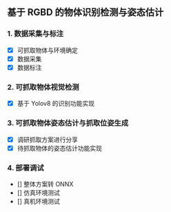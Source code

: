 ## 基于 RGBD 的物体识别检测与姿态估计

### 1. 数据采集与标注
 - [x] 可抓取物体与环境确定
 - [x] 数据采集
 - [x] 数据标注

### 2. 可抓取物体视觉检测
 - [x] 基于 Yolov8 的识别功能实现

### 3. 可抓取物体姿态估计与抓取位姿生成
 - [x] 调研抓取方案进行分享
 - [x] 待抓取物体的姿态估计功能实现

### 4. 部署调试
 - [] 整体方案转 ONNX
 - [] 仿真环境测试
 - [] 真机环境测试


